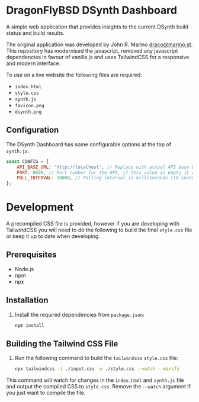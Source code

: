 # DragonFlyBSD DSynth Dashboard

A simple web application that provides insights to the current DSynth build status and build results.

The original application was developed by John R. Marino <draco@marino.st>. This repository has modernised the javascript, removed any javascript dependencies in favour of vanilla js and uses TailwindCSS for a responsive and modern interface. 

To use on a live website the following files are required:
- `index.html`
- `style.css`
- `synth.js`
- `favicon.png`
- `dsynth.png`

## Configuration

The DSynth Dashboard has some configurable options at the top of `synth.js`.

```javascript
const CONFIG = {
    API_BASE_URL: 'http://localhost', // Replace with actual API base URL
    PORT: 8899, // Port number for the API, if this value is empty it will default to the HTTPS.
    POLL_INTERVAL: 10000, // Polling interval in milliseconds (10 seconds)
};
```

# Development

A precompiled CSS file is provided, however if you are developing with TailwindCSS you will need to do the following to build the final `style.css` file or keep it up to date when developing.

## Prerequisites
- Node.js
- npm
- npx

## Installation
1. Install the required dependencies from `package.json`:
    ```sh
    npm install
    ```

## Building the Tailwind CSS File
1. Run the following command to build the `tailwindcss` `style.css` file:
    ```sh
    npx tailwindcss -i ./input.css -o ./style.css --watch --minify
    ```

This command will watch for changes in the `index.html` and `synth.js` file and output the compiled CSS to `style.css`. Remove the `--watch` argument if you just want to compile the file.
